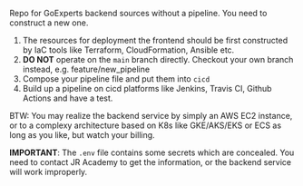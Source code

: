 Repo for GoExperts backend sources without a pipeline. You need to construct a new one.

1. The resources for deployment the frontend should be first constructed by IaC tools like Terraform, CloudFormation, Ansible etc. 
2. **DO NOT** operate on the `main` branch directly. Checkout your own branch instead, e.g. feature/new_pipeline
3. Compose your pipeline file and put them into `cicd`
4. Build up a pipeline on cicd platforms like Jenkins, Travis CI, Github Actions and have a test.

BTW:
You may realize the backend service by simply an AWS EC2 instance, or to a complexy architecture based on K8s like GKE/AKS/EKS or ECS as long as you like, but watch your billing. 


**IMPORTANT**:
The `.env` file contains some secrets which are concealed. You need to contact JR Academy to get the information, or the backend service will work improperly.
